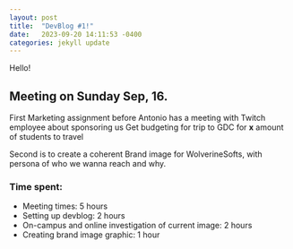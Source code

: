 ```yaml
---
layout: post
title:  "DevBlog #1!"
date:   2023-09-20 14:11:53 -0400
categories: jekyll update
---
```


Hello!

## Meeting on Sunday Sep, 16. 

First Marketing assignment before Antonio has a meeting with Twitch employee about sponsoring us
Get budgeting for trip to GDC for **x** amount of students to travel

Second is to create a coherent Brand image for WolverineSofts, with persona of who we wanna reach and why. 




### Time spent:
- Meeting times: 5 hours
- Setting up devblog: 2 hours
- On-campus and online investigation of current image: 2 hours
- Creating brand image graphic: 1 hour